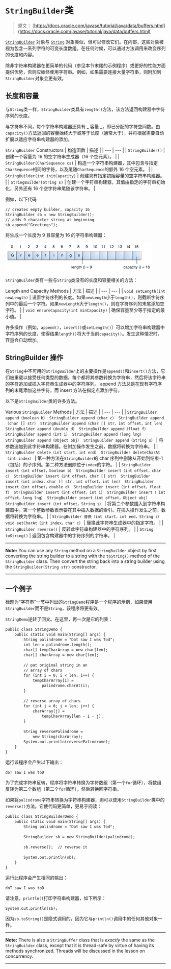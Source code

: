# `StringBuilder`类

> 原文： [https://docs.oracle.com/javase/tutorial/java/data/buffers.html](https://docs.oracle.com/javase/tutorial/java/data/buffers.html)

[`StringBuilder`](https://docs.oracle.com/javase/8/docs/api/java/lang/StringBuilder.html) 对象与 [`String`](https://docs.oracle.com/javase/8/docs/api/java/lang/String.html) 对象类似，但可以修改它们。在内部，这些对象被视为包含一系列字符的可变长度数组。在任何时候，可以通过方法调用来改变序列的长度和内容。

除非字符串构建器在更简单的代码（参见本节末尾的示例程序）或更好的性能方面提供优势，否则应始终使用字符串。例如，如果需要连接大量字符串，则附加到`StringBuilder`对象会更有效。

## 长度和容量

与`String`类一样，`StringBuilder`类具有`length()`方法，该方法返回构建器中字符序列的长度。

与字符串不同，每个字符串构建器还具有 _ 容量 _，即已分配的字符空间数。由`capacity()`方法返回的容量始终大于或等于长度（通常大于），并将根据需要自动扩展以适应字符串构建器的添加。

`StringBuilder` Constructors
| 构造函数 | 描述 |
| --- | --- |
| `StringBuilder()` | 创建一个容量为 16 的空字符串生成器（16 个空元素）。 |
| `StringBuilder(CharSequence cs)` | 构造一个字符串构建器，其中包含与指定`CharSequence`相同的字符，以及尾随`CharSequence`的额外 16 个空元素。 |
| `StringBuilder(int initCapacity)` | 创建具有指定初始容量的空字符串构建器。 |
| `StringBuilder(String s)` | 创建一个字符串构建器，其值由指定的字符串初始化，另外还有 16 个空字符串尾随该字符串。 |

例如，以下代码

```
// creates empty builder, capacity 16
StringBuilder sb = new StringBuilder();
// adds 9 character string at beginning
sb.append("Greetings");

```

将生成一个长度为 9 且容量为 16 的字符串构建器：

![A string builder's length is the number of characters it contains; a string builder's capacity is the number of character spaces that have been allocated.](img/868b0844016a508d492263f408986654.jpg)

`StringBuilder`类有一些与`String`类没有的长度和容量相关的方法：

Length and Capacity Methods
| 方法 | 描述 |
| --- | --- |
| `void setLength(int newLength)` | 设置字符序列的长度。如果`newLength`小于`length()`，则截断字符序列中的最后一个字符。如果`newLength`大于`length()`，则在字符序列的末尾添加空字符。 |
| `void ensureCapacity(int minCapacity)` | 确保容量至少等于指定的最小值。 |

许多操作（例如，`append()`，`insert()`或`setLength()`）可以增加字符串构建器中字符序列的长度，使得结果`length()`将大于当前`capacity()`。发生这种情况时，容量会自动增加。

## StringBuilder 操作

在`String`中不可用的`StringBuilder`上的主要操作是`append()`和`insert()`方法，它们被重载以接受任何类型的数据。每个都将其参数转换为字符串，然后将该字符串的字符追加或插入字符串生成器中的字符序列。 append 方法总是在现有字符序列的末尾添加这些字符，而 insert 方法在指定点添加字符。

以下是`StringBuilder`类的许多方法。

Various `StringBuilder` Methods
| 方法 | 描述 |
| --- | --- |
| `StringBuilder append（boolean b）
StringBuilder append（char c）
StringBuilder append（char [] str）
StringBuilder append（char [] str，int offset，int len）
StringBuilder append（double d）
StringBuilder append（float f）
StringBuilder append（int i）
StringBuilder append（long lng）
StringBuilder append（Object obj）
StringBuilder append（String s）` | 将参数追加到此字符串构建器。在附加操作发生之前，数据将转换为字符串。 |
| `StringBuilder delete（int start，int end）
StringBuilder deleteCharAt（int index）` | 第一种方法在`StringBuilder`的 char 序列中删除从开始到结束-1（包括）的子序列。第二种方法删除位于`index`的字符。 |
| `StringBuilder insert（int offset，boolean b）
StringBuilder insert（int offset，char c）
StringBuilder insert（int offset，char [] str）
StringBuilder insert（int index，char [] str，int offset，int len）
StringBuilder insert（int offset，double d）
StringBuilder insert（int offset，float f）
StringBuilder insert（int offset，int i）
StringBuilder insert（ int offset，long lng）
StringBuilder insert（int offset，Object obj）
StringBuilder insert（int offset，String s）` | 将第二个参数插入到字符串构建器中。第一个整数参数表示要在其中插入数据的索引。在插入操作发生之前，数据将转换为字符串。 |
| `StringBuilder 替换（int start，int end，String s）
void setCharAt（int index，char c）` | 替换此字符串生成器中的指定字符。 |
| `StringBuilder reverse()` | 反转此字符串构建器中的字符序列。 |
| `String toString()` | 返回包含构建器中的字符序列的字符串。 |

* * *

**Note:** You can use any `String` method on a `StringBuilder` object by first converting the string builder to a string with the `toString()` method of the `StringBuilder` class. Then convert the string back into a string builder using the `StringBuilder(String str)` constructor.

* * *

## 一个例子

标题为“字符串”一节中列出的`StringDemo`程序是一个程序的示例，如果使用`StringBuilder`而不是`String`，该程序将更有效。

`StringDemo`逆转了回文。在这里，再一次是它的列表：

```
public class StringDemo {
    public static void main(String[] args) {
        String palindrome = "Dot saw I was Tod";
        int len = palindrome.length();
        char[] tempCharArray = new char[len];
        char[] charArray = new char[len];

        // put original string in an 
        // array of chars
        for (int i = 0; i < len; i++) {
            tempCharArray[i] = 
                palindrome.charAt(i);
        } 

        // reverse array of chars
        for (int j = 0; j < len; j++) {
            charArray[j] =
                tempCharArray[len - 1 - j];
        }

        String reversePalindrome =
            new String(charArray);
        System.out.println(reversePalindrome);
    }
}

```

运行该程序会产生以下输出：

```
doT saw I was toD

```

为了完成字符串反转，程序将字符串转换为字符数组（第一个`for`循环），将数组反转为第二个数组（第二个`for`循环），然后转换回字符串。

如果将`palindrome`字符串转换为字符串构建器，则可以使用`StringBuilder`类中的`reverse()`方法。它使代码更简单，更易于阅读：

```
public class StringBuilderDemo {
    public static void main(String[] args) {
        String palindrome = "Dot saw I was Tod";

        StringBuilder sb = new StringBuilder(palindrome);

        sb.reverse();  // reverse it

        System.out.println(sb);
    }
}

```

运行此程序会产生相同的输出：

```
doT saw I was toD

```

请注意，`println()`打印字符串构建器，如下所示：

```
System.out.println(sb);

```

因为`sb.toString()`是隐式调用的，因为它与`println()`调用中的任何其他对象一样。

* * *

**Note:** There is also a `StringBuffer` class that is _exactly_ the same as the `StringBuilder` class, except that it is thread-safe by virtue of having its methods synchronized. Threads will be discussed in the lesson on concurrency.

* * *